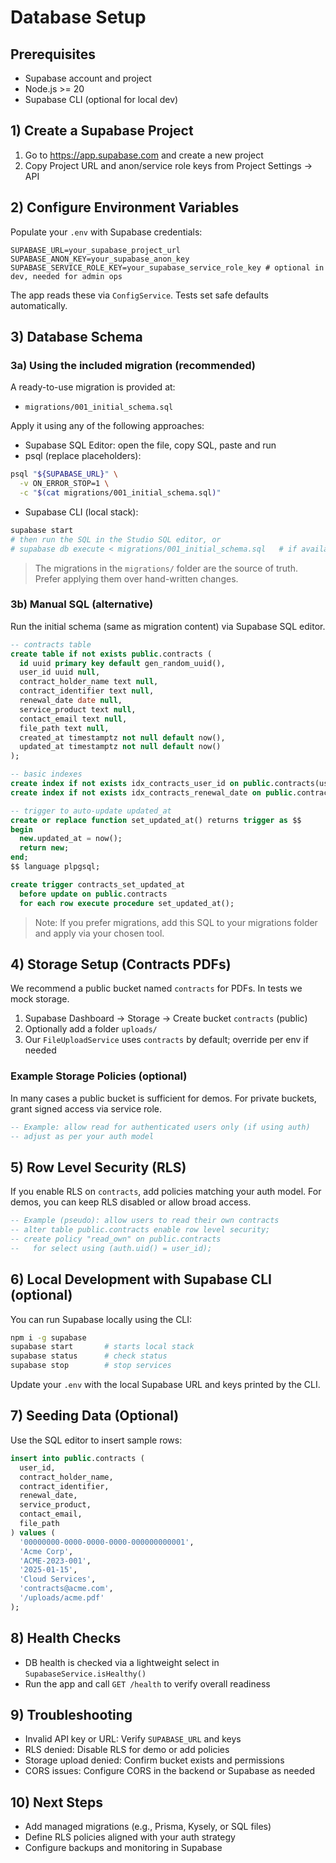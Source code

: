 # Database Setup

## Prerequisites
- Supabase account and project
- Node.js >= 20
- Supabase CLI (optional for local dev)

## 1) Create a Supabase Project
1. Go to https://app.supabase.com and create a new project
2. Copy Project URL and anon/service role keys from Project Settings → API

## 2) Configure Environment Variables
Populate your `.env` with Supabase credentials:

```env
SUPABASE_URL=your_supabase_project_url
SUPABASE_ANON_KEY=your_supabase_anon_key
SUPABASE_SERVICE_ROLE_KEY=your_supabase_service_role_key # optional in dev, needed for admin ops
```

The app reads these via `ConfigService`. Tests set safe defaults automatically.

## 3) Database Schema

### 3a) Using the included migration (recommended)
A ready-to-use migration is provided at:

- `migrations/001_initial_schema.sql`

Apply it using any of the following approaches:

- Supabase SQL Editor: open the file, copy SQL, paste and run
- psql (replace placeholders):

```bash
psql "${SUPABASE_URL}" \
  -v ON_ERROR_STOP=1 \
  -c "$(cat migrations/001_initial_schema.sql)"
```

- Supabase CLI (local stack):
```bash
supabase start
# then run the SQL in the Studio SQL editor, or
# supabase db execute < migrations/001_initial_schema.sql   # if available in your CLI version
```

> The migrations in the `migrations/` folder are the source of truth. Prefer applying them over hand-written changes.

### 3b) Manual SQL (alternative)
Run the initial schema (same as migration content) via Supabase SQL editor.

```sql
-- contracts table
create table if not exists public.contracts (
  id uuid primary key default gen_random_uuid(),
  user_id uuid null,
  contract_holder_name text null,
  contract_identifier text null,
  renewal_date date null,
  service_product text null,
  contact_email text null,
  file_path text null,
  created_at timestamptz not null default now(),
  updated_at timestamptz not null default now()
);

-- basic indexes
create index if not exists idx_contracts_user_id on public.contracts(user_id);
create index if not exists idx_contracts_renewal_date on public.contracts(renewal_date);

-- trigger to auto-update updated_at
create or replace function set_updated_at() returns trigger as $$
begin
  new.updated_at = now();
  return new;
end;
$$ language plpgsql;

create trigger contracts_set_updated_at
  before update on public.contracts
  for each row execute procedure set_updated_at();
```

> Note: If you prefer migrations, add this SQL to your migrations folder and apply via your chosen tool.

## 4) Storage Setup (Contracts PDFs)
We recommend a public bucket named `contracts` for PDFs. In tests we mock storage.

1. Supabase Dashboard → Storage → Create bucket `contracts` (public)
2. Optionally add a folder `uploads/`
3. Our `FileUploadService` uses `contracts` by default; override per env if needed

### Example Storage Policies (optional)
In many cases a public bucket is sufficient for demos. For private buckets, grant signed access via service role.

```sql
-- Example: allow read for authenticated users only (if using auth)
-- adjust as per your auth model
```

## 5) Row Level Security (RLS)
If you enable RLS on `contracts`, add policies matching your auth model. For demos, you can keep RLS disabled or allow broad access.

```sql
-- Example (pseudo): allow users to read their own contracts
-- alter table public.contracts enable row level security;
-- create policy "read_own" on public.contracts
--   for select using (auth.uid() = user_id);
```

## 6) Local Development with Supabase CLI (optional)
You can run Supabase locally using the CLI:

```bash
npm i -g supabase
supabase start       # starts local stack
supabase status      # check status
supabase stop        # stop services
```

Update your `.env` with the local Supabase URL and keys printed by the CLI.

## 7) Seeding Data (Optional)
Use the SQL editor to insert sample rows:

```sql
insert into public.contracts (
  user_id,
  contract_holder_name,
  contract_identifier,
  renewal_date,
  service_product,
  contact_email,
  file_path
) values (
  '00000000-0000-0000-0000-000000000001',
  'Acme Corp',
  'ACME-2023-001',
  '2025-01-15',
  'Cloud Services',
  'contracts@acme.com',
  '/uploads/acme.pdf'
);
```

## 8) Health Checks
- DB health is checked via a lightweight select in `SupabaseService.isHealthy()`
- Run the app and call `GET /health` to verify overall readiness

## 9) Troubleshooting
- Invalid API key or URL: Verify `SUPABASE_URL` and keys
- RLS denied: Disable RLS for demo or add policies
- Storage upload denied: Confirm bucket exists and permissions
- CORS issues: Configure CORS in the backend or Supabase as needed

## 10) Next Steps
- Add managed migrations (e.g., Prisma, Kysely, or SQL files)
- Define RLS policies aligned with your auth strategy
- Configure backups and monitoring in Supabase
